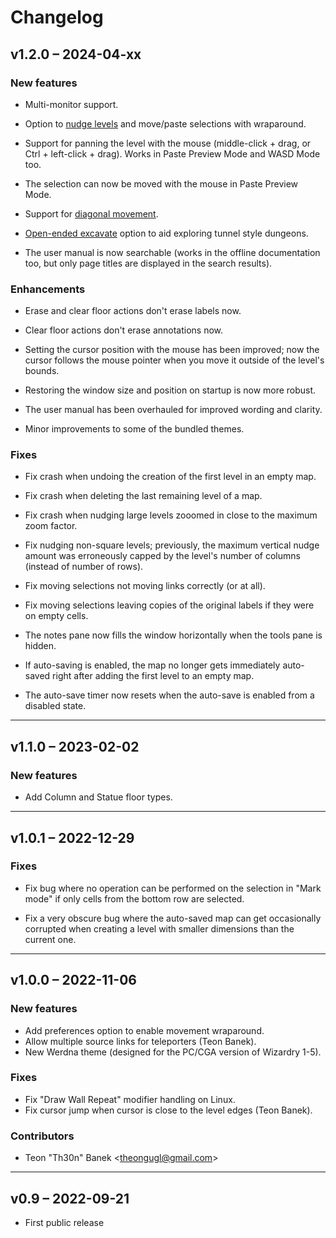 # Changelog

## v1.2.0 – 2024-04-xx

### New features

- Multi-monitor support.

- Option to [nudge levels](https://gridmonger.johnnovak.net/manual/advanced-editing.html#nudge-level)
  and move/paste selections with wraparound.

- Support for panning the level with the mouse (middle-click + drag, or
  Ctrl + left-click + drag). Works in Paste Preview Mode and WASD Mode too.

- The selection can now be moved with the mouse in Paste Preview Mode.

- Support for [diagonal movement](https://gridmonger.johnnovak.net/manual/moving-around.html#diagonal-movement).

- [Open-ended excavate](https://gridmonger.johnnovak.net/manual/basic-editing.html#open-ended-excavate)
  option to aid exploring tunnel style dungeons.

- The user manual is now searchable (works in the offline documentation too,
  but only page titles are displayed in the search results).


### Enhancements

- Erase and clear floor actions don't erase labels now.

- Clear floor actions don't erase annotations now.

- Setting the cursor position with the mouse has been improved; now the cursor
  follows the mouse pointer when you move it outside of the level's bounds.

- Restoring the window size and position on startup is now more robust.

- The user manual has been overhauled for improved wording and clarity.

- Minor improvements to some of the bundled themes.


### Fixes

- Fix crash when undoing the creation of the first level in an empty map.

- Fix crash when deleting the last remaining level of a map.

- Fix crash when nudging large levels zooomed in close to the maximum zoom
  factor.

- Fix nudging non-square levels; previously, the maximum vertical nudge amount
  was erroneously capped by the level's number of columns (instead of number
  of rows).

- Fix moving selections not moving links correctly (or at all).

- Fix moving selections leaving copies of the original labels if they were on
  empty cells.

- The notes pane now fills the window horizontally when the tools pane is
  hidden.

- If auto-saving is enabled, the map no longer gets immediately auto-saved
  right after adding the first level to an empty map.

- The auto-save timer now resets when the auto-save is enabled from a disabled
  state.


---

## v1.1.0 – 2023-02-02

### New features

- Add Column and Statue floor types.


---

## v1.0.1 – 2022-12-29

### Fixes

- Fix bug where no operation can be performed on the selection in "Mark mode"
  if only cells from the bottom row are selected.

- Fix a very obscure bug where the auto-saved map can get occasionally
  corrupted when creating a level with smaller dimensions than the current
  one.


---

## v1.0.0 – 2022-11-06

### New features

- Add preferences option to enable movement wraparound.
- Allow multiple source links for teleporters (Teon Banek).
- New Werdna theme (designed for the PC/CGA version of Wizardry 1-5).

### Fixes

- Fix "Draw Wall Repeat" modifier handling on Linux.
- Fix cursor jump when cursor is close to the level edges (Teon Banek).

### Contributors

- Teon "Th30n" Banek <<theongugl@gmail.com>>


---

## v0.9 – 2022-09-21

- First public release

